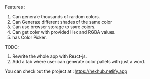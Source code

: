 Features :
1) Can generate thousands of random colors.
2) Can Generate different shades of the same color.
3) Can use browser storage to store colors.
4) Can get color with provided Hex and RGBA values.
5) has Color Picker.

TODO:
1) Rewrite the whole app with React-js.
2) Add a tab where user can generate color pallets with just a word.

You can check out the project at : https://hexhub.netlify.app